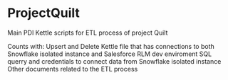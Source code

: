 # ProjectQuilt

Main PDI Kettle scripts for ETL process of project Quilt

Counts with: 
Upsert and Delete Kettle file that has connections to both Snowflake isolated instance and Salesforce RLM dev enviroment 
SQL querry and credentials to connect data from Snowflake isolated instance
Other documents related to the ETL process
